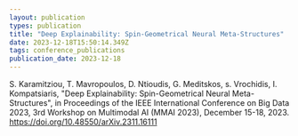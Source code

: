 ```yaml
---
layout: publication
types: publication
title: "Deep Explainability: Spin-Geometrical Neural Meta-Structures"
date: 2023-12-18T15:50:14.349Z
tags: conference_publications
publication_date: 2023-12-18
---
```

<!--StartFragment-->

S. Karamitziou, T. Mavropoulos, D. Ntioudis, G. Meditskos, s. Vrochidis, I. Kompatsiaris, "Deep Explainability: Spin-Geometrical Neural Meta-Structures", in Proceedings of the IEEE International Conference on Big Data 2023, 3rd Workshop on Multimodal AI (MMAI 2023), December 15-18, 2023. <https://doi.org/10.48550/arXiv.2311.16111>

<!--EndFragment-->